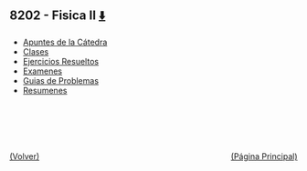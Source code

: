 
<html>
<body>
<h2>8202 - Fisica II <a href="https://downgit.github.io/#/home?url=https://github.com/Apuntes-FIUBA/Apuntes-Electronica/tree/main/82 - Física/8202 - Fisica II" style="font-size:20px">  ⬇️ </a></h2>
<ul>
    <li><a href="Apuntes de la Cátedra">Apuntes de la Cátedra</a></li>
    <li><a href="Clases">Clases</a></li>
    <li><a href="Ejercicios Resueltos">Ejercicios Resueltos</a></li>
    <li><a href="Examenes">Examenes</a></li>
    <li><a href="Guias de Problemas">Guias de Problemas</a></li>
    <li><a href="Resumenes">Resumenes</a></li>
</ul>
</body>
</html>


































<br><br><br><br><br><a href="../" style="float: left">(Volver)</a> <a href="https://apuntes-fiuba.github.io/Apuntes-Electronica" style="float: right">(Página Principal)</a>
